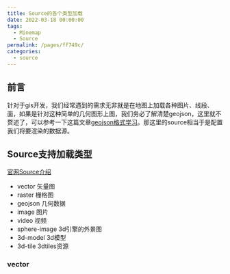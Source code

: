 ```yaml
---
title: Source的各个类型加载
date: 2022-03-18 00:00:00
tags: 
  - Minemap
  - Source
permalink: /pages/ff749c/
categories: 
  - source
---
```


## 前言
针对于gis开发，我们经常遇到的需求无非就是在地图上加载各种图片、线段、面，如果是针对这种简单的几何图形上图，我们务必了解清楚geojson，这里就不赘述了，可以参考一下这篇文章[geojson格式学习](https://www.jianshu.com/p/852d7ad081b3)。那这里的source相当于是配置我们将要渲染的数据源。

## Source支持加载类型
[官网Source介绍](http://minedata.cn/support/static/api/doc/js/v2.1.0/style-specification/index.html#/sources)
- vector 矢量图
- raster 栅格图
- geojson 几何数据
- image 图片
- video 视频
- sphere-image 3d引擎的外景图
- 3d-model 3d模型
- 3d-tile 3dtiles资源

### vector
